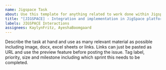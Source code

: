 ```yaml
---
name: Jigspace Task
about: Use this template for anything related to work done within Jigspace
title: "[JIGSPACE] - Integration and implementation in JigSpace platform"
labels: JIGSPACE Interactions
assignees: KaylynFritz, AyeshaBoomgaard
---
```


Describe the task at hand and use as many relevant material as possible including image, docx, excel sheets or links. Links can just be pasted as URL and use the preview feature before posting the issue. Tag label, priority, size and milestone including which sprint this needs to be completed.
